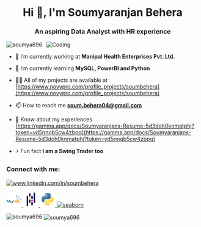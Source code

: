 <h1 align="center">Hi 👋, I'm Soumyaranjan Behera</h1>
<h3 align="center">An aspiring Data Analyst with HR experience</h3>

<img align="right" alt="Coding" width="400" src="https://www.caxsol.com/assets/img/data-analysis.gif">

<p align="left"> <img src="https://komarev.com/ghpvc/?username=soumya696&label=Profile%20views&color=0e75b6&style=flat" alt="soumya696" /> </p>

- 🔭 I’m currently working at **Manipal Health Enterprises Pvt. Ltd.**

- 🌱 I’m currently learning **MySQL, PowerBI and Python**

- 👨‍💻 All of my projects are available at [https://www.novypro.com/profile_projects/soumbehera](https://www.novypro.com/profile_projects/soumbehera)

- 📫 How to reach me **soum.behera04@gmail.com**

- 📄 Know about my experiences [https://gamma.app/docs/Soumyaranjans-Resume-5d3doh0knmatphj?token=vd5nnqb5cw4zbpq](https://gamma.app/docs/Soumyaranjans-Resume-5d3doh0knmatphj?token=vd5nnqb5cw4zbpq)

- ⚡ Fun fact **I am a Swing Trader too**

<h3 align="left">Connect with me:</h3>
<p align="left">
<a href="https://linkedin.com/in/www.linkedin.com/in/soumbehera" target="blank"><img align="center" src="https://raw.githubusercontent.com/rahuldkjain/github-profile-readme-generator/master/src/images/icons/Social/linked-in-alt.svg" alt="www.linkedin.com/in/soumbehera" height="30" width="40" /></a>
</p>

<p align="left"> <a href="https://www.mysql.com/" target="_blank" rel="noreferrer"> <img src="https://raw.githubusercontent.com/devicons/devicon/master/icons/mysql/mysql-original-wordmark.svg" alt="mysql" width="40" height="40"/> </a> <a href="https://pandas.pydata.org/" target="_blank" rel="noreferrer"> <img src="https://raw.githubusercontent.com/devicons/devicon/2ae2a900d2f041da66e950e4d48052658d850630/icons/pandas/pandas-original.svg" alt="pandas" width="40" height="40"/> </a> <a href="https://www.python.org" target="_blank" rel="noreferrer"> <img src="https://raw.githubusercontent.com/devicons/devicon/master/icons/python/python-original.svg" alt="python" width="40" height="40"/> </a> <a href="https://seaborn.pydata.org/" target="_blank" rel="noreferrer"> <img src="https://seaborn.pydata.org/_images/logo-mark-lightbg.svg" alt="seaborn" width="40" height="40"/> </a> </p>

<p><img align="left" src="https://github-readme-stats.vercel.app/api/top-langs?username=soumya696&show_icons=true&locale=en&layout=compact" alt="soumya696" /></p>

<p>&nbsp;<img align="center" src="https://github-readme-stats.vercel.app/api?username=soumya696&show_icons=true&locale=en" alt="soumya696" /></p>
